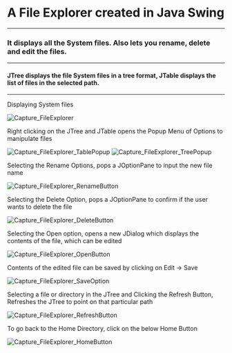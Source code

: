 # A File Explorer created in Java Swing
***
### It displays all the System files. Also lets you rename, delete and edit the files.
---
#### JTree displays the file System files in a tree format, JTable displays the list of files in the selected path.
---
Displaying System files

![Capture_FileExplorer]()


Right clicking on the JTree and JTable opens the Popup Menu of Options to manipulate files

![Capture_FileExplorer_TablePopup]()
![Capture_FileExplorer_TreePopup]()


Selecting the Rename Options, pops a JOptionPane to input the new file name

![Capture_FileExplorer_RenameButton]()


Selecting the Delete Option, pops a JOptionPane to confirm if the user wants to delete the file

![Capture_FileExplorer_DeleteButton]()


Selecting the Open option, opens a new JDialog which displays the contents of the file, which can be edited

![Capture_FileExplorer_OpenButton]()


Contents of the edited file can be saved by clicking on Edit -> Save

![Capture_FileExplorer_SaveOption]()


Selecting a file or directory in the JTree and Clicking the Refresh Button, Refreshes the JTree to point on that particular path

![Capture_FileExplorer_RefreshButton]()


To go back to the Home Directory, click on the below Home Button

![Capture_FileExplorer_HomeButton]()